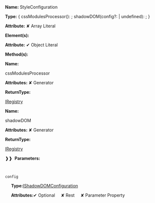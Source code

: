 **Name:** StyleConfiguration

**Type:** { cssModulesProcessor(): ; shadowDOM(config?:  | undefined): ; }

**Attribute:** ✘ Array Literal

**Element(s):**

**Attribute:** ✔ Object Literal

**Method(s):**

**Name:**

cssModulesProcessor

**Attributes:** ✘ Generator

**ReturnType:**

[IRegistry](https://gitbook-18.gitbook.io/au//kernel/di/interfaces/iregistry)

**Name:**

shadowDOM

**Attributes:** ✘ Generator

**ReturnType:**

[IRegistry](https://gitbook-18.gitbook.io/au//kernel/di/interfaces/iregistry)

❱❱&nbsp;&nbsp;**Parameters:**

&nbsp;&nbsp;&nbsp;&nbsp;&nbsp;
```
config
```

&nbsp;&nbsp;&nbsp;&nbsp;&nbsp;**Type:**[IShadowDOMConfiguration](https://gitbook-18.gitbook.io/au//runtime-html/styles/style-configuration/interfaces/ishadowdomconfiguration)

&nbsp;&nbsp;&nbsp;&nbsp;&nbsp;**Attributes:**✔ Optional&nbsp;&nbsp;&nbsp;&nbsp;&nbsp;✘ Rest&nbsp;&nbsp;&nbsp;&nbsp;&nbsp;✘ Parameter Property

